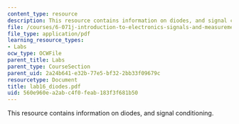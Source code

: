 ```yaml
---
content_type: resource
description: This resource contains information on diodes, and signal conditioning.
file: /courses/6-071j-introduction-to-electronics-signals-and-measurement-spring-2006/560e960ea2abc4f0feab183f3f681b50_lab16_diodes.pdf
file_type: application/pdf
learning_resource_types:
- Labs
ocw_type: OCWFile
parent_title: Labs
parent_type: CourseSection
parent_uid: 2a24b641-e32b-77e5-bf32-2bb33f09679c
resourcetype: Document
title: lab16_diodes.pdf
uid: 560e960e-a2ab-c4f0-feab-183f3f681b50
---
```

This resource contains information on diodes, and signal conditioning.

